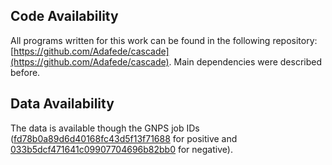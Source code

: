 ## Code Availability

All programs written for this work can be found in the following repository: [https://github.com/Adafede/cascade](https://github.com/Adafede/cascade).
Main dependencies were described before.

## Data Availability

The data is available though the GNPS job IDs ([fd78b0a89d6d40168fc43d5f13f71688](https://gnps.ucsd.edu/ProteoSAFe/status.jsp?task=fd78b0a89d6d40168fc43d5f13f71688) for positive and [033b5dcf471641c09907704696b82bb0](https://gnps.ucsd.edu/ProteoSAFe/status.jsp?task=033b5dcf471641c09907704696b82bb0) for negative).